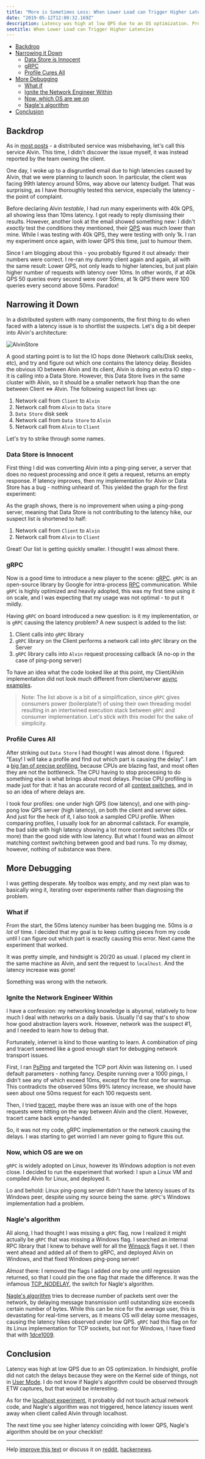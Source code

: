```yaml
---
title: "More is Sometimes Less: When Lower Load can Trigger Higher Latencies"
date: "2019-05-12T12:00:32.169Z"
description: Latency was high at low QPS due to an OS optimization. Profile did not catch the delays because they were on the Kernel side of things.
seotitle: When Lower Load can Trigger Higher Latencies
---
```


- [Backdrop](#backdrop)
- [Narrowing it Down](#narrowing-it-down)
  - [Data Store is Innocent](#data-store-is-innocent)
  - [gRPC](#grpc)
  - [Profile Cures All](#profile-cures-all)
- [More Debugging](#more-debugging)
  - [What if](#what-if)
  - [Ignite the Network Engineer Within](#ignite-the-network-engineer-within)
  - [Now, which OS are we on](#now-which-os-are-we-on)
  - [Nagle's algorithm](#nagles-algorithm)
- [Conclusion](#conclusion)

## Backdrop

As in [most posts](https://mahdytech.com/2019/01/13/curious-case-999-latency-hike/) - a distributed service was misbehaving, let's call this service Alvin. This time, I didn't discover the issue myself, it was instead reported by the team owning the client.

 One day, I woke up to a disgruntled email due to high latencies caused by Alvin, that we were planning to launch soon. In particular, the client was facing 99th latency around 50ms, way above our latency budget. That was surprising, as I have thoroughly tested this service, especially the latency - the point of complaint.

 Before declaring Alvin *testable*, I had run many experiments with 40k QPS, all showing less than 10ms latency. I got ready to reply dismissing their results. However, another look at the email showed something new: I didn't *exactly* test the conditions they mentioned, their [QPS](https://en.wikipedia.org/wiki/Queries_per_second) was much lower than mine. While I was testing with 40k QPS, they were testing with only 1k. I ran my experiment once again, with lower QPS this time, just to humour them.

Since I am blogging about this - you probably figured it out already: their numbers were correct. I re-ran my dummy client again and again, all with the same result: Lower QPS, not only leads to higher latencies, but just plain higher number of requests with latency over 10ms. In other words, if at 40k QPS 50 queries every second were over 50ms, at 1k QPS there were 100 queries every second above 50ms. Paradox!

<div class="infogram-embed" data-id="5905fbdf-b2fc-4685-8503-f44bfd823319" data-type="interactive" data-title="Line Chart"></div>

## Narrowing it Down

In a distributed system with many components, the first thing to do when faced with a latency issue is to shortlist the suspects. Let's dig a bit deeper into Alvin's architecture:

![AlvinStore](./AlvinStore.svg)

A good starting point is to list the IO hops done (Network calls/Disk seeks, etc), and try and figure out which one contains the latency delay. Besides the obvious IO between Alvin and its client,  Alvin is doing an extra IO step - it is calling into a Data Store. However, this Data Store lives in the same cluster with Alvin, so it should be a smaller network hop than the one between Client <=> Alvin. The following suspect list lines up:

1. Network call from `Client` to `Alvin`
2. Network call from `Alvin` to `Data Store`
3. `Data Store` disk seek
4. Network call from `Data Store` to `Alvin`
5. Network call from `Alvin` to `Client`

Let's try to strike through some names.

### Data Store is Innocent

First thing I did was converting Alvin into a ping-ping server, a server that does no request processing and once it gets a request, returns an empty response. If latency improves, then my implementation for Alvin or Data Store has a bug - nothing unheard of. This yielded the graph for the first experiment:

<div class="infogram-embed" data-id="75e7d91d-4529-4983-bd33-5b72395fe642" data-type="interactive" data-title="Copy: Line Chart"></div>

As the graph shows, there is no improvement when using a ping-pong server, meaning that Data Store is not contributing to the latency hike, our suspect list is shortened to half:

1. Network call from `Client` to `Alvin`
2. Network call from `Alvin` to `Client`

Great! Our list is getting quickly smaller. I thought I was almost there.

### gRPC

Now is a good time to introduce a new player to the scene: [gRPC](https://github.com/grpc/grpc). `gRPC` is an open-source library by Google for intra-process [RPC](https://en.wikipedia.org/wiki/Remote_procedure_call) communication. While `gRPC` is highly optimized and heavily adopted, this was my first time using it on scale, and I was expecting that my usage was not optimal - to put it mildly.

Having `gRPC` on board introduced a new question: is it my implementation, or is `gRPC` causing the latency problem? A new suspect is added to the list:

1. Client calls into `gRPC` library
2. `gRPC` library on the Client performs a network call into  `gRPC` library on the Server
3. `gRPC` library calls into `Alvin` request processing callback (A no-op in the case of ping-pong server)

To have an idea what the code looked like at this point, my Client/Alvin implementation did not look much different from client/server [async examples](https://github.com/grpc/grpc/tree/v1.19.0/examples/cpp/helloworld).

> Note: The list above is a bit of a simplification, since `gRPC` gives consumers power (boilerplate?) of using their own threading model resulting in an intertwined execution stack between `gRPC` and consumer implementation. Let's stick with this model for the sake of simplicity.

### Profile Cures All

After striking out `Data Store` I had thought I was almost done. I figured: "Easy! I will take a profile and find out which part is causing the delay". I am a [big fan of precise profiling](https://mahdytech.com/2019/01/13/curious-case-999-latency-hike/), because CPUs are blazing fast, and most often they are not the bottleneck. The CPU having to stop processing to do something else is what brings about most delays. Precise CPU profiling is made just for that: it has an accurate record of all [context switches](https://www.tutorialspoint.com/what-is-context-switching-in-operating-system), and in so an idea of where delays are.

I took four profiles: one under high QPS (low latency), and one with ping-pong low QPS server (high latency), on both the client and server sides. And just for the heck of it, I also took a sampled CPU profile. When comparing profiles, I usually look for an abnormal callstack. For example, the bad side with high latency showing a lot more context switches (10x or more) than the good side with low latency. But what I found was an almost matching context switching between good and bad runs. To my dismay, however, nothing of substance was there.

## More Debugging

I was getting desperate. My toolbox was empty, and my next plan was to basically wing it, iterating over experiments rather than diagnosing the problem.

### What if

From the start, the 50ms latency number has been bugging me. 50ms is *a lot* of time. I decided that my goal is to keep cutting pieces from my code until I can figure out which part is exactly causing this error. Next came the experiment that worked.

It was pretty simple, and hindsight is 20/20 as usual. I placed my client in the same machine as Alvin, and sent the request to `localhost`. And the latency increase was gone!  

<div class="infogram-embed" data-id="23d128c0-96e8-4db6-b65b-c069f1e1348e" data-type="interactive" data-title="ping-pong Alvin"></div>

Something was wrong with the network.

### Ignite the Network Engineer Within

I have a confession: my networking knowledge is abysmal, relatively to how much I deal with networks on a daily basis. Usually I'd say that's to show how good abstraction layers work. However, network was the suspect #1, and I needed to learn how to debug that.

Fortunately, internet is kind to those wanting to learn. A combination of ping and tracert seemed like a good enough start for debugging network transport issues.

First, I ran [PsPing](https://docs.microsoft.com/en-us/sysinternals/downloads/psping) and targeted the TCP port Alvin was listening on. I used default parameters - nothing fancy. Despite running over a 1000 pings, I didn't see any of which exceed 10ms, except for the first one for warmup. This contradicts the observed 50ms 99% latency increase, we should have seen about one 50ms request for each 100 requests sent.

Then, I tried [tracert](https://support.microsoft.com/en-ca/help/314868/how-to-use-tracert-to-troubleshoot-tcp-ip-problems-in-windows), maybe there was an issue with one of the hops requests were hitting on the way between Alvin and the client. However,  tracert came back empty-handed.

So, it was not my code, gRPC implementation or the network causing the delays. I was starting to get worried I am never going to figure this out.

### Now, which OS are we on

`gRPC` is widely adopted on Linux, however its Windows adoption is not even close. I decided to run the experiment that worked: I spun a Linux VM and compiled Alvin for Linux, and deployed it.  

<div class="infogram-embed" data-id="9adef12a-ba95-40e9-b04e-d20dd2f94f96" data-type="interactive" data-title="Copy: Localhost"></div>

Lo and behold: Linux ping-pong server didn't have the latency issues of its Windows peer, despite using my source being the same. `gRPC`'s Windows implementation had a problem.

### Nagle's algorithm

All along, I had thought I was missing a `gRPC` flag, now I realized it might actually be `gRPC` that was missing a Windows flag. I searched an internal RPC library that I knew to behave well for all the [Winsock](https://docs.microsoft.com/en-us/windows/desktop/winsock/windows-sockets-start-page-2) flags it set. I then went ahead and added all of them to gRPC, and deployed Alvin on Windows, and that fixed Windows ping-pong server!  

<div class="infogram-embed" data-id="87deea72-c1d5-4541-ab76-1c5f667bff86" data-type="interactive" data-title="AllTheFlags"></div>

*Almost* there: I removed the flags I added  one by one until regression returned, so that I could pin the one flag that made the difference. It was the infamous [TCP_NODELAY](https://docs.microsoft.com/en-us/windows/desktop/api/winsock/nf-winsock-setsockopt), the switch for Nagle's algorithm.

[Nagle's algorithm](https://en.wikipedia.org/wiki/Nagle%27s_algorithm) tries to decrease number of packets sent over the network, by delaying message transmission until outstanding size exceeds certain number of bytes. While this can be nice for the average user, this is devastating for real-time servers, as it means OS will delay some messages, causing the latency hikes observed under low QPS. `gRPC` had this flag on for its Linux implementation for TCP sockets, but not for Windows, I have fixed that with [1dce1009](https://github.com/grpc/grpc/commit/1dce1009e67ea4b5934a61b1bcf8a217bd12cc76).

## Conclusion

Latency was high at low QPS due to an OS optimization. In hindsight, profile did not catch the delays because they were on the Kernel side of things, not in [User Mode](https://blog.codinghorror.com/understanding-user-and-kernel-mode/). I do not know if Nagle's algorithm could be observed through ETW captures, but that would be interesting.

As for the [localhost experiment](#what-if), it probably did not touch actual network code, and Nagle's algorithm was not triggered, hence latency issues went away when client called Alvin through localhost.

The next time you see higher latency coinciding with lower QPS, Nagle's algorithm should be on your checklist!

___
Help [improve this text](https://github.com/aybassiouny/mahdytech) or discuss it on [reddit](), [hackernews]().

<script>!function(e,t,s,i){var n="InfogramEmbeds",o=e.getElementsByTagName("script")[0],d=/^http:/.test(e.location)?"http:":"https:";if(/^\/{2}/.test(i)&&(i=d+i),window[n]&&window[n].initialized)window[n].process&&window[n].process();else if(!e.getElementById(s)){var r=e.createElement("script");r.async=1,r.id=s,r.src=i,o.parentNode.insertBefore(r,o)}}(document,0,"infogram-async","https://e.infogram.com/js/dist/embed-loader-min.js");</script>